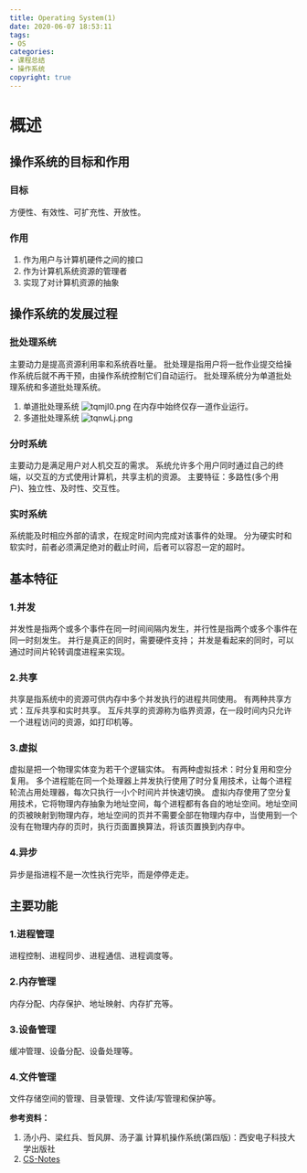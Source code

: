 ```yaml
---
title: Operating System(1)
date: 2020-06-07 18:53:11
tags:
- OS
categories: 
- 课程总结
- 操作系统
copyright: true
---
```

# 概述
## 操作系统的目标和作用
### 目标
方便性、有效性、可扩充性、开放性。
### 作用
1. 作为用户与计算机硬件之间的接口
2. 作为计算机系统资源的管理者
3. 实现了对计算机资源的抽象
<!--more-->

## 操作系统的发展过程
### 批处理系统
主要动力是提高资源利用率和系统吞吐量。
批处理是指用户将一批作业提交给操作系统后就不再干预，由操作系统控制它们自动运行。
批处理系统分为单道批处理系统和多道批处理系统。
1. 单道批处理系统
![tqmjI0.png](https://s1.ax1x.com/2020/06/11/tqmjI0.png)
在内存中始终仅存一道作业运行。
2. 多道批处理系统
![tqnwLj.png](https://s1.ax1x.com/2020/06/11/tqnwLj.png)

### 分时系统
主要动力是满足用户对人机交互的需求。
系统允许多个用户同时通过自己的终端，以交互的方式使用计算机，共享主机的资源。
主要特征：多路性(多个用户)、独立性、及时性、交互性。
### 实时系统
系统能及时相应外部的请求，在规定时间内完成对该事件的处理。
分为硬实时和软实时，前者必须满足绝对的截止时间，后者可以容忍一定的超时。

## 基本特征
### 1.并发
并发性是指两个或多个事件在同一时间间隔内发生，并行性是指两个或多个事件在同一时刻发生。
并行是真正的同时，需要硬件支持；
并发是看起来的同时，可以通过时间片轮转调度进程来实现。
### 2.共享
共享是指系统中的资源可供内存中多个并发执行的进程共同使用。
有两种共享方式：互斥共享和实时共享。
互斥共享的资源称为临界资源，在一段时间内只允许一个进程访问的资源，如打印机等。
### 3.虚拟
虚拟是把一个物理实体变为若干个逻辑实体。
有两种虚拟技术：时分复用和空分复用。
多个进程能在同一个处理器上并发执行使用了时分复用技术，让每个进程轮流占用处理器，每次只执行一小个时间片并快速切换。
虚拟内存使用了空分复用技术，它将物理内存抽象为地址空间，每个进程都有各自的地址空间。地址空间的页被映射到物理内存，地址空间的页并不需要全部在物理内存中，当使用到一个没有在物理内存的页时，执行页面置换算法，将该页置换到内存中。
### 4.异步
异步是指进程不是一次性执行完毕，而是停停走走。

## 主要功能
### 1.进程管理
进程控制、进程同步、进程通信、进程调度等。
### 2.内存管理
内存分配、内存保护、地址映射、内存扩充等。
### 3.设备管理
缓冲管理、设备分配、设备处理等。
### 4.文件管理
文件存储空间的管理、目录管理、文件读/写管理和保护等。

**参考资料：**
1. 汤小丹、梁红兵、哲风屏、汤子瀛 计算机操作系统(第四版)：西安电子科技大学出版社
2. [CS-Notes](https://cyc2018.github.io/CS-Notes/#/notes/%E8%AE%A1%E7%AE%97%E6%9C%BA%E6%93%8D%E4%BD%9C%E7%B3%BB%E7%BB%9F%20-%20%E7%9B%AE%E5%BD%951)